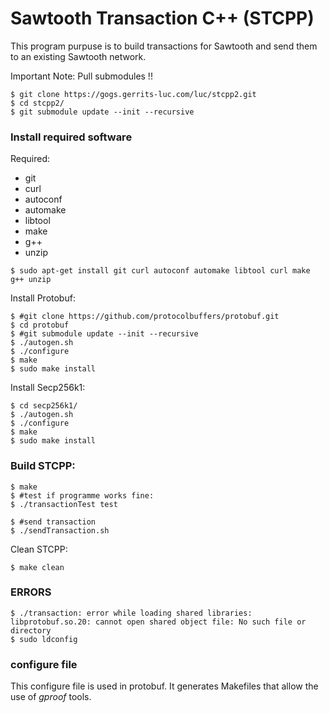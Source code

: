 
# Sawtooth Transaction C++ (STCPP)

This program purpuse is to build transactions for Sawtooth and send them to an existing Sawtooth network.

Important Note: Pull submodules !!
```
$ git clone https://gogs.gerrits-luc.com/luc/stcpp2.git
$ cd stcpp2/
$ git submodule update --init --recursive
```

### Install required software

Required:
  * git
  * curl
  * autoconf
  * automake
  * libtool
  * make
  * g++
  * unzip


```
$ sudo apt-get install git curl autoconf automake libtool curl make g++ unzip
```

Install Protobuf:
```
$ #git clone https://github.com/protocolbuffers/protobuf.git
$ cd protobuf
$ #git submodule update --init --recursive
$ ./autogen.sh
$ ./configure
$ make
$ sudo make install
```

Install Secp256k1:
```
$ cd secp256k1/
$ ./autogen.sh
$ ./configure
$ make
$ sudo make install
```

### Build STCPP:
```
$ make
$ #test if programme works fine:
$ ./transactionTest test

$ #send transaction
$ ./sendTransaction.sh
```

Clean STCPP:
```
$ make clean
```


### ERRORS

```
$ ./transaction: error while loading shared libraries: libprotobuf.so.20: cannot open shared object file: No such file or directory
$ sudo ldconfig
```


### configure file

This configure file is used in protobuf. It generates Makefiles that allow the use of *gproof* tools. 